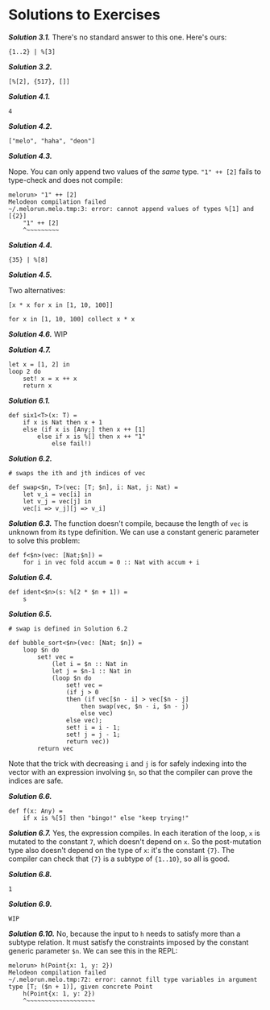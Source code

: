 # Solutions to Exercises

***Solution 3.1.*** There's no standard answer to this one. Here's ours:
```
{1..2} | %[3]
```

***Solution 3.2.*** 
```
[%[2], {517}, []]
```

***Solution 4.1.*** 
```
4
```

***Solution 4.2.*** 
```
["melo", "haha", "deon"]
```

***Solution 4.3.***

<!-- Nope. You can only compare two values of the *same* type. `1 == [2]` fails to typecheck and does not compile:
```
melorun> 1 == [2]
Melodeon compilation failed
~/.melorun.melo.tmp:4: error: expected a subtype of Nat, got [{2}] instead
	1 == [2]
	^~~~~~~~
``` -->
Nope. You can only append two values of the *same* type. `"1" ++ [2]` fails to type-check and does not compile:
```
melorun> "1" ++ [2]
Melodeon compilation failed
~/.melorun.melo.tmp:3: error: cannot append values of types %[1] and [{2}]
	"1" ++ [2]
	^~~~~~~~~~
```


***Solution 4.4.***
```
{35} | %[8]
```

***Solution 4.5.***

Two alternatives:
```
[x * x for x in [1, 10, 100]]

for x in [1, 10, 100] collect x * x
```

***Solution 4.6.***
WIP

***Solution 4.7.***
```
let x = [1, 2] in
loop 2 do
    set! x = x ++ x
    return x
```

***Solution 6.1.***
```
def six1<T>(x: T) = 
    if x is Nat then x + 1
    else (if x is [Any;] then x ++ [1]
        else if x is %[] then x ++ "1"
            else fail!)
```

***Solution 6.2.***
```
# swaps the ith and jth indices of vec

def swap<$n, T>(vec: [T; $n], i: Nat, j: Nat) =
    let v_i = vec[i] in
    let v_j = vec[j] in
    vec[i => v_j][j => v_i]
```

***Solution 6.3.***
The function doesn't compile, because the length of `vec` is unknown from its type definition. We can use a constant generic parameter to solve this problem:
```
def f<$n>(vec: [Nat;$n]) =
    for i in vec fold accum = 0 :: Nat with accum + i
```

***Solution 6.4.***
```
def ident<$n>(s: %[2 * $n + 1]) = 
    s
```

***Solution 6.5.***
```
# swap is defined in Solution 6.2

def bubble_sort<$n>(vec: [Nat; $n]) =
    loop $n do
        set! vec = 
            (let i = $n :: Nat in
            let j = $n-1 :: Nat in
            (loop $n do 
                set! vec =
                (if j > 0 
                then (if vec[$n - i] > vec[$n - j]
                    then swap(vec, $n - i, $n - j)
                    else vec)
                else vec);
                set! i = i - 1;
                set! j = j - 1;
                return vec))
        return vec
```
Note that the trick with decreasing `i` and `j` is for safely indexing into the vector with an expression involving `$n`, so that the compiler can prove the indices are safe.

***Solution 6.6.***
```
def f(x: Any) =
    if x is %[5] then "bingo!" else "keep trying!"
```

***Solution 6.7.***
Yes, the expression compiles. In each iteration of the loop, `x` is mutated to the constant `7`, which doesn't depend on `x`. So the post-mutation type also doesn't depend on the type of `x`: it's the constant  `{7}`. The compiler can check that `{7}` is a subtype of `{1..10}`, so all is good.

***Solution 6.8.***
```
1
```

***Solution 6.9.***
```
WIP
```

***Solution 6.10.***
No, because the input to `h` needs to satisfy more than a subtype relation. It must satisfy the constraints imposed by the constant generic parameter `$n`. We can see this in the REPL:
```
melorun> h(Point{x: 1, y: 2})
Melodeon compilation failed
~/.melorun.melo.tmp:72: error: cannot fill type variables in argument type [T; ($n + 1)], given concrete Point
	h(Point{x: 1, y: 2})
	^~~~~~~~~~~~~~~~~~~~
```
